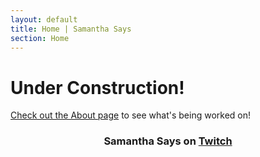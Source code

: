 ```yaml
---
layout: default
title: Home | Samantha Says
section: Home
---
```


<h1>Under Construction!</h1>
<p><a href="about">Check out the About page</a> to see what's being worked on!</p>

<h3 style="text-align:center">Samantha Says on <a href="https://twitch.tv/samanthasays" title="Visit Samantha Says on Twitch" target="_blank">Twitch</a></h3>
<div id="twitch-embed" align="center"></div>
<script src="https://embed.twitch.tv/embed/v1.js"></script>
<script type="text/javascript">
    new Twitch.Embed("twitch-embed", {
        width: 900,
        height: 500,
        channel: "samanthasays",
        muted: true
    });
</script>